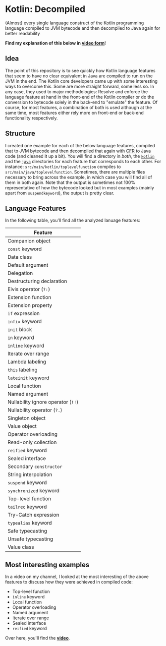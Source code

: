 # Kotlin: Decompiled

(Almost) every single language construct of the Kotlin programming language compiled to JVM bytecode and then decompiled
to Java again for better readability

**Find my explanation of this below in [video form](https://youtu.be/6pWXre4gDyM)**!

## Idea

The point of this repository is to see quickly how Kotlin language features that seem to have no clear equivalent in
Java are compiled to run on the JVM in the end. The Kotlin core developers came up with some interesting ways to
overcome this. Some are more straight forward, some less so. In any case, they used to major methodologies:
Resolve and enforce the language feature at hand in the front-end of the Kotlin compiler or do the conversion to
bytecode solely in the back-end to "emulate" the feature. Of course, for most features, a combination of both is used
although at the same time, most features either rely more on front-end or back-end functionality respectively.

## Structure

I created one example for each of the below language features, compiled that to JVM bytecode and then decompiled that again
with [CFR](https://github.com/leibnitz27/cfr) to Java code (and cleaned it up a bit).
You will find a directory in _both_, the [`kotlin`](src/main/kotlin) and the [`java`](src/main/java) directories for each feature
that corresponds to each other. For instance: `src/main/kotlin/toplevelfunction` compiles to `src/main/java/toplevelfunction`.
Sometimes, there are multiple files necessary to bring across the example, in which case you will find all of them in both again.
Note that the output is sometimes not 100% representative of how the bytecode looked but in most examples (mainly apart from `suspendkeyword`),
the output is pretty clear.

## Language Features

In the following table, you'll find all the analyzed lanuage features:

| Feature                            |
|------------------------------------|
| Companion object                   |
| `const` keyword                    |
| Data class                         |
| Default argument                   |
| Delegation                         |
| Destructuring declaration          |
| Elvis operator (`?:`)              |
| Extension function                 |
| Extension property                 |
| `if` expression                    |
| `infix` keyword                    |
| `init` block                       |
| `in` keyword                       |
| `inline` keyword                   |
| Iterate over range                 |
| Lambda labeling                    |
| `this` labeling                    |
| `lateinit` keyword                 |
| Local function                     |
| Named argument                     |
| Nullability ignore operator (`!!`) |
| Nullability operator (`?.`)        |
| Singleton object                   |
| Value object                       |
| Operator overloading               |
| Read-only collection               |
| `reified` keyword                  |
| Sealed interface                   |
| Secondary `constructor`            |
| String interpolation               |
| `suspend` keyword                  |
| `synchronized` keyword             |
| Top-level function                 |
| `tailrec` keyword                  |
| Try-Catch expression               |
| `typealias` keyword                |
| Safe typecasting                   |
| Unsafe typecasting                 |
| Value class                        |

## Most interesting examples

In a video on my channel, I looked at the most interesting of the above features to discuss how they were achieved in
compiled code:

- Top-level function
- `inline` keyword
- Local function
- Operator overloading
- Named argument
- Iterate over range
- Sealed interface
- `reified` keyword

Over here, you'll find the **[video](https://youtu.be/6pWXre4gDyM)**.
